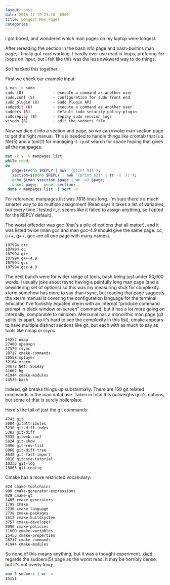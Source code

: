 ```yaml
---
layout: post
date: 2016-11-19 23:10 -0500
title: Longest Man Pages
categories: 
---
```


I got bored, and wondered which man pages on my laptop were longest.

After rereading the section in the bash info page and bash-builtins man page,
I finally got `read` working.
I hardly ever use read in loops, prefering `for` loops on input,
but I felt like this was the less awkward way to do things.

So I hacked this together.

First we check our example input:

```bash
$ man -k sudo
sudo (8)             - execute a command as another user
sudo.conf (5)        - configuration for sudo front end
sudo_plugin (8)      - Sudo Plugin API
sudoedit (8)         - execute a command as another user
sudoers (5)          - default sudo security policy plugin
sudoreplay (8)       - replay sudo session logs
visudo (8)           - edit the sudoers file
```

Now we dice it into a section and page, so we can invoke man section page to get the right manual. This is needed to handle things like crontab that is a file(5) and a tool(1) for managing it. I just search for space hoping that gives all the manpages:

```bash
man -k \  > manpages.list
while read;
do
   page=$(echo $REPLY | awk '{print $1}');
   section=$(echo $REPLY | awk '{print $2}' | tr -d '()');
   echo $(man $section $page | wc -w) $page;
   unset page;   unset section;
 done < manpages.list  | sort -n 
```

For reference, manpages.list was 7618 lines long. I'm sure there's a much smarter way to do multiple assignment (Read says it takes a list of variables, but every time I tested it, it seems like it failed to assign anything, so I opted for the REPLY default).

The worst offender was gcc (that's a pile of options that all matter), and it was listed twice (man gcc and man gcc-4.9 should give the same page. cc, c++, g++, gcc are all one page with many names).

```
107994 c++
107994 cc
107994 g++
107994 g++-4.9
107994 gcc
107994 gcc-4.9
```

The next bunch were for wider range of tools, bash being just under 50,000 words. I usually joke about rsync having a painfully long man page (and a bewildering set of options) so this was my measuring stick for complexity. xterm somehow has more to say than rsync, but reading that page suggests the xterm manual is covering the configuration language for the terminal emulator. I've foolishly equated xterm with an internal "produce command prompt in black window on screen" command, but it has a lot more going on internally, comparable to minicom. Mercurial has a monolithic man page (git splits its apart, so it's hard to see the complexity in this list), cmake appears to have multiple distinct sections like git, but each with as much to say as tools like nmap or rsync.  

```
25252 nmap
27400 openvpn
27579 rsync
28717 cmake-commands
30558 mplayer
32164 xterm
34672 Net::SSLeay
41662 hg
41944 cmake-modules
44536 bash
```

Indeed, git breaks things up substantially.
There are 158 git related commands in the man database.
Taken in total this outweighs gcc's options, but some of that is surely boilerplate.

Here's the tail of just the git commands:

```
4743 git
5084 gitattributes
5230 git-diff-index
5382 git-diff
5535 gitweb.conf
5824 git-show
5996 git-rev-list
6860 git-diff-tree
8648 git-fast-import
9818 gitcore-tutorial
10335 git-log
18865 git-config
```

Cmake has a more restricted vocabulary:

```
824 cmake-toolchains
900 cmake-generator-expressions
929 cmake-qt
1405 cmake-generators
1799 cmake
2230 cmake-language
2738 cmake-packages
3613 cmake-buildsystem
3757 cmake-developer
8090 cmake-policies
11600 cmake-variables
15453 cmake-properties
28717 cmake-commands
41944 cmake-modules
```

So none of this means anything, but it was a thought experiment. [xkcd](https://xkcd.com/1343/) regards the sudoers(5) page as the worst read. It may be horribly dense, but it's not overly long:

```bash
man 5 sudoers | wc -w
15151
```